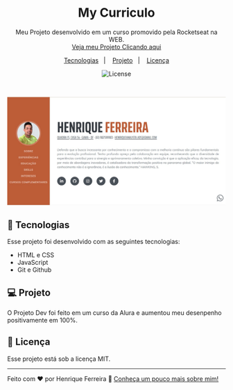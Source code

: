<h1 align="center">My Curriculo</h1>

<p align="center">
Meu Projeto desenvolvido em um curso promovido pela Rocketseat na WEB. <br/>
<a href="https://github.com/henriqueferreira-ofc/Curriculo">Veja meu Projeto Clicando aqui</a>
</p>

<p align="center">
  <a href="#-tecnologias">Tecnologias</a>&nbsp;&nbsp;&nbsp;|&nbsp;&nbsp;&nbsp;
  <a href="#-projeto">Projeto</a>&nbsp;&nbsp;&nbsp;|&nbsp;&nbsp;&nbsp;
  <a href="#memo-licença">Licença</a>
  <a [![NPM](https://img.shields.io/npm/l/react)](https://github.com/henriquearaujooficial/Portfolio/blob/master/LICENSE)>
</p>

<p align="center">
  <img alt="License" src="https://img.shields.io/static/v1?label=license&message=MIT&color=49AA26&labelColor=000000">
</p>

<br>

![Projeto Currículo](https://github.com/henriqueferreira-ofc/Curriculo/blob/main/fotocurriculo.jpg)
## 🚀 Tecnologias

Esse projeto foi desenvolvido com as seguintes tecnologias:

- HTML e CSS
- JavaScript
- Git e Github

## 💻 Projeto

O Projeto Dev foi feito em um curso da Alura e aumentou meu desenpenho positivamente em 100%.

## :memo: Licença

Esse projeto está sob a licença MIT.

---

Feito com ♥ por Henrique Ferreira :wave: [Conheça um pouco mais sobre mim!](https://henriqueferreira-ofc.github.io/Portfolio/)
